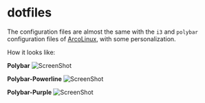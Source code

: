 # dotfiles

The configuration files are almost the same with the `i3` and `polybar` configuration files of [ArcoLinux](https://arcolinux.info/), with some personalization.

How it looks like:

**Polybar**
![ScreenShot](https://i.imgur.com/UIMiU6X.jpg)

**Polybar-Powerline**
![ScreenShot](https://i.imgur.com/UDXYk7E.jpg)

**Polybar-Purple**
![ScreenShot](https://i.imgur.com/B8PuYjY.png)
